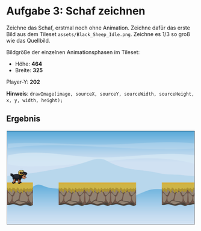 # Aufgabe 3: Schaf zeichnen

Zeichne das Schaf, erstmal noch ohne Animation. Zeichne dafür das erste Bild aus dem Tileset `assets/Black_Sheep_Idle.png`. Zeichne es 1/3 so groß wie das Quellbild.

Bildgröße der einzelnen Animationsphasen im Tileset:

- Höhe: **464**
- Breite: **325**

Player-Y: **202**

**Hinweis**: `drawImage(image, sourceX, sourceY, sourceWidth, sourceHeight, x, y, width, height);`

## Ergebnis

![](Aufgabe3.png)
